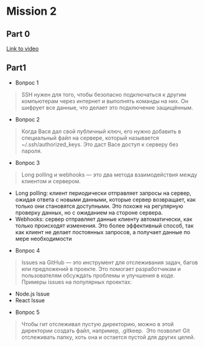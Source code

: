                                          
# Mission 2

## Part 0

[Link to video](https://disk.yandex.ru/i/H_Mw9GluVTtrGg)

## Part1

- Вопрос 1
> SSH нужен для того, чтобы безопасно подключаться к другим компьютерам через интернет и выполнять команды на них. Он шифрует все данные, что делает это подключение защищённым.


- Вопрос 2
> Когда Вася дал свой публичный ключ, его нужно добавить в специальный файл на сервере, который называется ~/.ssh/authorized_keys. Это даст Васе доступ к серверу без пароля.

- Вопрос 3
> Long polling и webhooks — это два метода взаимодействия между клиентом и сервером.
* Long polling: клиент периодически отправляет запросы на сервер, ожидая ответа с новыми данными, которые сервер возвращает, как только они становятся доступными. Это похоже на регулярную проверку данных, но с ожиданием на стороне сервера.
* Webhooks: сервер отправляет данные клиенту автоматически, как только происходят изменения. Это более эффективный способ, так как клиент не делает постоянных запросов, а получает данные по мере необходимости
 

- Вопрос 4
> Issues на GitHub — это инструмент для отслеживания задач, багов или предложений в проекте. Это помогает разработчикам и пользователям обсуждать проблемы и улучшения в коде. Примеры issues на популярных проектах:
* Node.js Issue
* React Issue


- Вопрос 5
> Чтобы гит отслеживал пустую директорию, можно в этой директории создать файл, например, .gitkeep. 
Это позволит Git отслеживать папку, хоть она и остается пустой для других целей.
 
